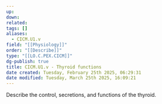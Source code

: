 ```yaml
---
up: 
down: 
related: 
tags: []
aliases:
  - CICM.U1.v
field: "[[Physiology]]"
order: "[[Describe]]"
type: "[[LO.C.PEX.CICM]]"
dg-publish: true
title: CICM.U1.v - Thyroid functions
date created: Tuesday, February 25th 2025, 06:29:31
date modified: Tuesday, March 25th 2025, 16:09:21
---
```


Describe the control, secretions, and functions of the thyroid.

